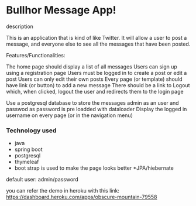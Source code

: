 # Bullhor Message App!

description

This is an application that is kind of like Twitter. It will allow a user to post a message, and everyone else to see all the messages that have been posted. 

Features/Functionalities:

The home page should display a list of all messages
Users can sign up using a registration page
Users must be logged in to create a post or edit a post
Users can only edit their own posts
Every page (or template) should have link (or button) to add a new message
There should be a link to Logout which, when clicked, logout the user and redirects them to the login page

Use a postgresql database to store the  messages 
admin as an user and passwod as password is pre loadded with dataloader 
Display the logged in username on every page (or in the navigation menu)


### Technology used

* java
* spring boot
* postgresql
* thymeleaf
* boot strap is used to make the page looks better
*JPA/hiebernate

default user: admin/password


you can refer the demo in heroku with this link: https://dashboard.heroku.com/apps/obscure-mountain-79558
